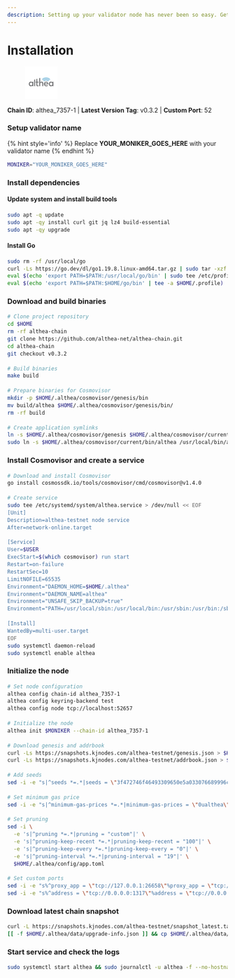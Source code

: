 ```yaml
---
description: Setting up your validator node has never been so easy. Get your validator running in minutes by following step by step instructions.
---
```


# Installation

<figure><img src="https://raw.githubusercontent.com/kj89/cosmos-images/main/logos/althea.png" alt=""><figcaption></figcaption></figure>

**Chain ID**: althea_7357-1 | **Latest Version Tag**: v0.3.2 | **Custom Port**: 52

### Setup validator name

{% hint style='info' %}
Replace **YOUR_MONIKER_GOES_HERE** with your validator name
{% endhint %}

```bash
MONIKER="YOUR_MONIKER_GOES_HERE"
```

### Install dependencies

#### Update system and install build tools

```bash
sudo apt -q update
sudo apt -qy install curl git jq lz4 build-essential
sudo apt -qy upgrade
```

#### Install Go

```bash
sudo rm -rf /usr/local/go
curl -Ls https://go.dev/dl/go1.19.8.linux-amd64.tar.gz | sudo tar -xzf - -C /usr/local
eval $(echo 'export PATH=$PATH:/usr/local/go/bin' | sudo tee /etc/profile.d/golang.sh)
eval $(echo 'export PATH=$PATH:$HOME/go/bin' | tee -a $HOME/.profile)
```

### Download and build binaries

```bash
# Clone project repository
cd $HOME
rm -rf althea-chain
git clone https://github.com/althea-net/althea-chain.git
cd althea-chain
git checkout v0.3.2

# Build binaries
make build

# Prepare binaries for Cosmovisor
mkdir -p $HOME/.althea/cosmovisor/genesis/bin
mv build/althea $HOME/.althea/cosmovisor/genesis/bin/
rm -rf build

# Create application symlinks
ln -s $HOME/.althea/cosmovisor/genesis $HOME/.althea/cosmovisor/current
sudo ln -s $HOME/.althea/cosmovisor/current/bin/althea /usr/local/bin/althea
```

### Install Cosmovisor and create a service

```bash
# Download and install Cosmovisor
go install cosmossdk.io/tools/cosmovisor/cmd/cosmovisor@v1.4.0

# Create service
sudo tee /etc/systemd/system/althea.service > /dev/null << EOF
[Unit]
Description=althea-testnet node service
After=network-online.target

[Service]
User=$USER
ExecStart=$(which cosmovisor) run start
Restart=on-failure
RestartSec=10
LimitNOFILE=65535
Environment="DAEMON_HOME=$HOME/.althea"
Environment="DAEMON_NAME=althea"
Environment="UNSAFE_SKIP_BACKUP=true"
Environment="PATH=/usr/local/sbin:/usr/local/bin:/usr/sbin:/usr/bin:/sbin:/bin:/usr/games:/usr/local/games:/snap/bin:$HOME/.althea/cosmovisor/current/bin"

[Install]
WantedBy=multi-user.target
EOF
sudo systemctl daemon-reload
sudo systemctl enable althea
```

### Initialize the node

```bash
# Set node configuration
althea config chain-id althea_7357-1
althea config keyring-backend test
althea config node tcp://localhost:52657

# Initialize the node
althea init $MONIKER --chain-id althea_7357-1

# Download genesis and addrbook
curl -Ls https://snapshots.kjnodes.com/althea-testnet/genesis.json > $HOME/.althea/config/genesis.json
curl -Ls https://snapshots.kjnodes.com/althea-testnet/addrbook.json > $HOME/.althea/config/addrbook.json

# Add seeds
sed -i -e "s|^seeds *=.*|seeds = \"3f472746f46493309650e5a033076689996c8881@althea-testnet.rpc.kjnodes.com:52659\"|" $HOME/.althea/config/config.toml

# Set minimum gas price
sed -i -e "s|^minimum-gas-prices *=.*|minimum-gas-prices = \"0ualthea\"|" $HOME/.althea/config/app.toml

# Set pruning
sed -i \
  -e 's|^pruning *=.*|pruning = "custom"|' \
  -e 's|^pruning-keep-recent *=.*|pruning-keep-recent = "100"|' \
  -e 's|^pruning-keep-every *=.*|pruning-keep-every = "0"|' \
  -e 's|^pruning-interval *=.*|pruning-interval = "19"|' \
  $HOME/.althea/config/app.toml

# Set custom ports
sed -i -e "s%^proxy_app = \"tcp://127.0.0.1:26658\"%proxy_app = \"tcp://127.0.0.1:52658\"%; s%^laddr = \"tcp://127.0.0.1:26657\"%laddr = \"tcp://127.0.0.1:52657\"%; s%^pprof_laddr = \"localhost:6060\"%pprof_laddr = \"localhost:52060\"%; s%^laddr = \"tcp://0.0.0.0:26656\"%laddr = \"tcp://0.0.0.0:52656\"%; s%^prometheus_listen_addr = \":26660\"%prometheus_listen_addr = \":52660\"%" $HOME/.althea/config/config.toml
sed -i -e "s%^address = \"tcp://0.0.0.0:1317\"%address = \"tcp://0.0.0.0:52317\"%; s%^address = \":8080\"%address = \":52080\"%; s%^address = \"0.0.0.0:9090\"%address = \"0.0.0.0:52090\"%; s%^address = \"0.0.0.0:9091\"%address = \"0.0.0.0:52091\"%; s%:8545%:52545%; s%:8546%:52546%; s%:6065%:52065%" $HOME/.althea/config/app.toml
```

### Download latest chain snapshot

```bash
curl -L https://snapshots.kjnodes.com/althea-testnet/snapshot_latest.tar.lz4 | tar -Ilz4 -xf - -C $HOME/.althea
[[ -f $HOME/.althea/data/upgrade-info.json ]] && cp $HOME/.althea/data/upgrade-info.json $HOME/.althea/cosmovisor/genesis/upgrade-info.json
```

### Start service and check the logs

```bash
sudo systemctl start althea && sudo journalctl -u althea -f --no-hostname -o cat
```
